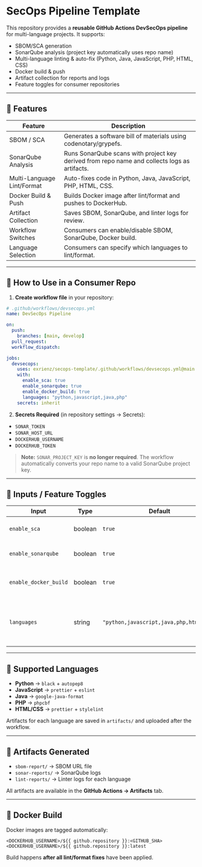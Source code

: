# SecOps Pipeline Template

This repository provides a **reusable GitHub Actions DevSecOps pipeline** for multi-language projects.
It supports:

* SBOM/SCA generation
* SonarQube analysis (project key automatically uses repo name)
* Multi-language linting & auto-fix (Python, Java, JavaScript, PHP, HTML, CSS)
* Docker build & push
* Artifact collection for reports and logs
* Feature toggles for consumer repositories

---

## 🔹 Features

| Feature                    | Description                                                                                  |
| -------------------------- | -------------------------------------------------------------------------------------------- |
| SBOM / SCA                 | Generates a software bill of materials using codenotary/grypefs.                             |
| SonarQube Analysis         | Runs SonarQube scans with project key derived from repo name and collects logs as artifacts. |
| Multi-Language Lint/Format | Auto-fixes code in Python, Java, JavaScript, PHP, HTML, CSS.                                 |
| Docker Build & Push        | Builds Docker image after lint/format and pushes to DockerHub.                               |
| Artifact Collection        | Saves SBOM, SonarQube, and linter logs for review.                                           |
| Workflow Switches          | Consumers can enable/disable SBOM, SonarQube, Docker build.                                  |
| Language Selection         | Consumers can specify which languages to lint/format.                                        |

---

## 🔹 How to Use in a Consumer Repo

1. **Create workflow file** in your repository:

```yaml
# .github/workflows/devsecops.yml
name: DevSecOps Pipeline

on:
  push:
    branches: [main, develop]
  pull_request:
  workflow_dispatch:

jobs:
  devsecops:
    uses: exrienz/secops-template/.github/workflows/devsecops.yml@main
    with:
      enable_sca: true
      enable_sonarqube: true
      enable_docker_build: true
      languages: "python,javascript,java,php"
    secrets: inherit
```

2. **Secrets Required** (in repository settings → Secrets):

* `SONAR_TOKEN`
* `SONAR_HOST_URL`
* `DOCKERHUB_USERNAME`
* `DOCKERHUB_TOKEN`

> **Note:** `SONAR_PROJECT_KEY` is **no longer required**. The workflow automatically converts your repo name to a valid SonarQube project key.

---

## 🔹 Inputs / Feature Toggles

| Input                 | Type    | Default                                 | Description                                        |
| --------------------- | ------- | --------------------------------------- | -------------------------------------------------- |
| `enable_sca`          | boolean | `true`                                  | Enable SBOM / SCA scan                             |
| `enable_sonarqube`    | boolean | `true`                                  | Enable SonarQube analysis                          |
| `enable_docker_build` | boolean | `true`                                  | Enable Docker build & push                         |
| `languages`           | string  | `"python,javascript,java,php,html,css"` | Comma-separated list of languages to lint/auto-fix |

---

## 🔹 Supported Languages

* **Python** → `black` + `autopep8`
* **JavaScript** → `prettier` + `eslint`
* **Java** → `google-java-format`
* **PHP** → `phpcbf`
* **HTML/CSS** → `prettier` + `stylelint`

Artifacts for each language are saved in `artifacts/` and uploaded after the workflow.

---

## 🔹 Artifacts Generated

* `sbom-report/` → SBOM URL file
* `sonar-reports/` → SonarQube logs
* `lint-reports/` → Linter logs for each language

All artifacts are available in the **GitHub Actions → Artifacts** tab.

---

## 🔹 Docker Build

Docker images are tagged automatically:

```text
<DOCKERHUB_USERNAME>/${{ github.repository }}:<GITHUB_SHA>
<DOCKERHUB_USERNAME>/${{ github.repository }}:latest
```

Build happens **after all lint/format fixes** have been applied.

